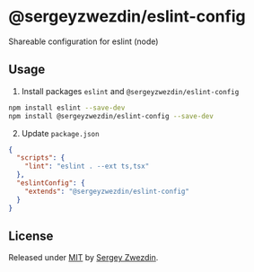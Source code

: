 # @sergeyzwezdin/eslint-config

Shareable configuration for eslint (node)

## Usage

1. Install packages `eslint` and `@sergeyzwezdin/eslint-config`
```bash
npm install eslint --save-dev
npm install @sergeyzwezdin/eslint-config --save-dev
```
2. Update `package.json` 
```json
{
  "scripts": {
    "lint": "eslint . --ext ts,tsx"
  },
  "eslintConfig": {
    "extends": "@sergeyzwezdin/eslint-config"
  }
}
```

## License

Released under [MIT](/LICENSE) by [Sergey Zwezdin](https://github.com/sergeyzwezdin).
